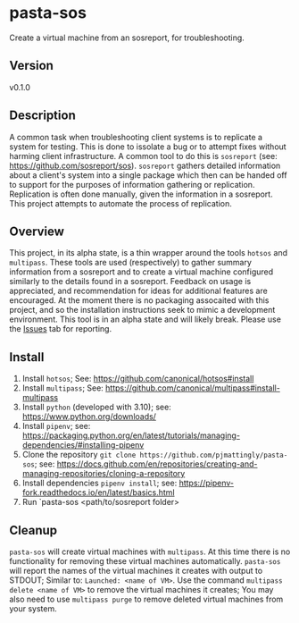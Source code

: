 # pasta-sos
Create a virtual machine from an sosreport, for troubleshooting.

## Version
v0.1.0

## Description
A common task when troubleshooting client systems is to replicate a system for testing. This is done to issolate a bug or to attempt fixes without harming client infrastructure. A common tool to do this is `sosreport` (see: https://github.com/sosreport/sos). `sosreport` gathers detailed information about a client's system into a single package which then can be handed off to support for the purposes of information gathering or replication. Replication is often done manually, given the information in a sosreport. This project attempts to automate the process of replication.

## Overview
This project, in its alpha state, is a thin wrapper around the tools `hotsos` and `multipass`. These tools are used (respectively) to gather summary information from a sosreport and to create a virtual machine configured similarly to the details found in a sosreport. Feedback on usage is appreciated, and recommendation for ideas for additional features are encouraged. At the moment there is no packaging assocaited with this project, and so the installation instructions seek to mimic a development environment. This tool is in an alpha state and will likely break. Please use the [Issues](https://github.com/pjmattingly/pasta-sos/issues) tab for reporting.

## Install

1) Install `hotsos`; See: https://github.com/canonical/hotsos#install
2) Install `multipass`; See: https://github.com/canonical/multipass#install-multipass
3) Install `python` (developed with 3.10); see: https://www.python.org/downloads/
4) Install `pipenv`; see: https://packaging.python.org/en/latest/tutorials/managing-dependencies/#installing-pipenv
6) Clone the repository `git clone https://github.com/pjmattingly/pasta-sos`; see: https://docs.github.com/en/repositories/creating-and-managing-repositories/cloning-a-repository
5) Install dependencies `pipenv install`; see: https://pipenv-fork.readthedocs.io/en/latest/basics.html
6) Run `pasta-sos <path/to/sosreport folder>

## Cleanup

`pasta-sos` will create virtual machines with `multipass`. At this time there is no functionality for removing these virtual machines automatically. `pasta-sos` will report the names of the virtual machines it creates with output to STDOUT; Similar to: `Launched: <name of VM>`. Use the command `multipass delete <name of VM>` to remove the virtual machines it creates; You may also need to use `multipass purge` to remove deleted virtual machines from your system.

